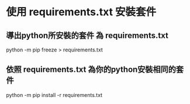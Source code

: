 # 使用 requirements.txt 安裝套件

## 導出python所安裝的套件 為 requirements.txt


python -m pip freeze > requirements.txt



## 依照 requirements.txt 為你的python安裝相同的套件

python -m pip install -r requirements.txt